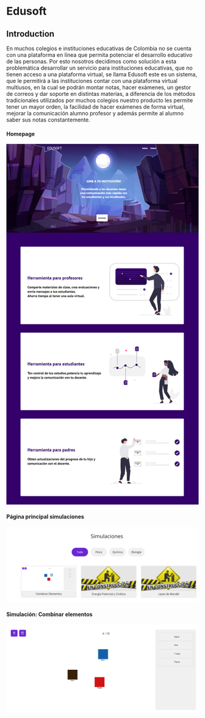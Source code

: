 # Edusoft

## Introduction

En muchos colegios e instituciones educativas de Colombia no se cuenta con una plataforma en línea que permita potenciar el desarrollo educativo de las personas. Por esto nosotros decidimos como solución a esta problemática desarrollar un servicio para instituciones educativas, que no tienen acceso a una plataforma virtual, se llama Edusoft este es un sistema, que le permitirá a las instituciones contar con una plataforma virtual multiusos, en la cual se podrán montar notas, hacer exámenes, un gestor de correos y dar soporte en distintas materias, a diferencia de los métodos tradicionales utilizados por muchos colegios nuestro producto les permite tener un mayor orden, la facilidad de hacer exámenes de forma virtual, mejorar la comunicación alumno profesor y además permite al alumno saber sus notas constantemente. 

#### Homepage

![Chat Application](https://github.com/barryallen2223/edusoft/blob/main/homepage/assets/vista_homepage.png)

#### Página principal simulaciones

![Chat Application](https://github.com/barryallen2223/edusoft/blob/main/simulaciones/paginaPrincipal/assets/vista_sim_princp.png)

#### Simulación: Combinar elementos

![Chat Application](https://github.com/barryallen2223/edusoft/blob/main/simulaciones/simCombinarElementos/assets/vista_simulacion_combinar%20elementos.png)
